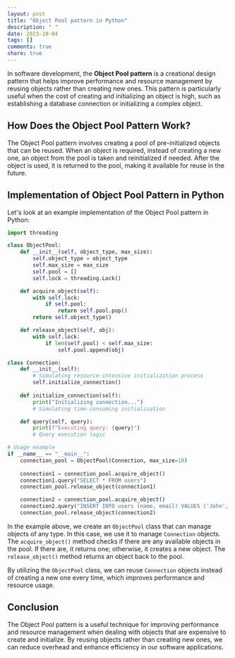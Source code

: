 ```yaml
---
layout: post
title: "Object Pool pattern in Python"
description: " "
date: 2023-10-04
tags: []
comments: true
share: true
---
```


In software development, the **Object Pool pattern** is a creational design pattern that helps improve performance and resource management by reusing objects rather than creating new ones. This pattern is particularly useful when the cost of creating and initializing an object is high, such as establishing a database connection or initializing a complex object.

## How Does the Object Pool Pattern Work?

The Object Pool pattern involves creating a pool of pre-initialized objects that can be reused. When an object is required, instead of creating a new one, an object from the pool is taken and reinitialized if needed. After the object is used, it is returned to the pool, making it available for reuse in the future.

## Implementation of Object Pool Pattern in Python

Let's look at an example implementation of the Object Pool pattern in Python:

```python
import threading

class ObjectPool:
    def __init__(self, object_type, max_size):
        self.object_type = object_type
        self.max_size = max_size
        self.pool = []
        self.lock = threading.Lock()

    def acquire_object(self):
        with self.lock:
            if self.pool:
                return self.pool.pop()
        return self.object_type()

    def release_object(self, obj):
        with self.lock:
            if len(self.pool) < self.max_size:
                self.pool.append(obj)

class Connection:
    def __init__(self):
        # Simulating resource-intensive initialization process
        self.initialize_connection()
    
    def initialize_connection(self):
        print("Initializing connection...")
        # Simulating time-consuming initialization

    def query(self, query):
        print(f"Executing query: {query}")
        # Query execution logic

# Usage example
if __name__ == "__main__":
    connection_pool = ObjectPool(Connection, max_size=10)
    
    connection1 = connection_pool.acquire_object()
    connection1.query("SELECT * FROM users")
    connection_pool.release_object(connection1)

    connection2 = connection_pool.acquire_object()
    connection2.query("INSERT INTO users (name, email) VALUES ('John', 'john@example.com')")
    connection_pool.release_object(connection2)
```

In the example above, we create an `ObjectPool` class that can manage objects of any type. In this case, we use it to manage `Connection` objects. The `acquire_object()` method checks if there are any available objects in the pool. If there are, it returns one; otherwise, it creates a new object. The `release_object()` method returns an object back to the pool.

By utilizing the `ObjectPool` class, we can reuse `Connection` objects instead of creating a new one every time, which improves performance and resource usage.

## Conclusion

The Object Pool pattern is a useful technique for improving performance and resource management when dealing with objects that are expensive to create and initialize. By reusing objects rather than creating new ones, we can reduce overhead and enhance efficiency in our software applications.